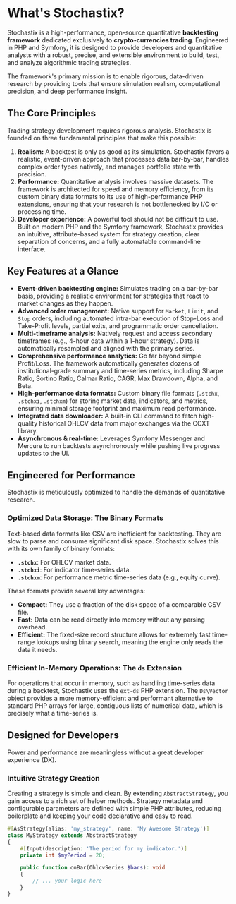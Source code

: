 # What's Stochastix?

Stochastix is a high-performance, open-source quantitative **backtesting framework** dedicated exclusively to **crypto-currencies trading**. Engineered in PHP and Symfony, it is designed to provide developers and quantitative analysts with a robust, precise, and extensible environment to build, test, and analyze algorithmic trading strategies.

The framework's primary mission is to enable rigorous, data-driven research by providing tools that ensure simulation realism, computational precision, and deep performance insight.

## The Core Principles

Trading strategy development requires rigorous analysis. Stochastix is founded on three fundamental principles that make this possible:

1.  **Realism:** A backtest is only as good as its simulation. Stochastix favors a realistic, event-driven approach that processes data bar-by-bar, handles complex order types natively, and manages portfolio state with precision.
2.  **Performance:** Quantitative analysis involves massive datasets. The framework is architected for speed and memory efficiency, from its custom binary data formats to its use of high-performance PHP extensions, ensuring that your research is not bottlenecked by I/O or processing time.
3.  **Developer experience:** A powerful tool should not be difficult to use. Built on modern PHP and the Symfony framework, Stochastix provides an intuitive, attribute-based system for strategy creation, clear separation of concerns, and a fully automatable command-line interface.

## Key Features at a Glance

  * **Event-driven backtesting engine:** Simulates trading on a bar-by-bar basis, providing a realistic environment for strategies that react to market changes as they happen.
  * **Advanced order management:** Native support for `Market`, `Limit`, and `Stop` orders, including automated intra-bar execution of Stop-Loss and Take-Profit levels, partial exits, and programmatic order cancellation.
  * **Multi-timeframe analysis:** Natively request and access secondary timeframes (e.g., 4-hour data within a 1-hour strategy). Data is automatically resampled and aligned with the primary series.
  * **Comprehensive performance analytics:** Go far beyond simple Profit/Loss. The framework automatically generates dozens of institutional-grade summary and time-series metrics, including Sharpe Ratio, Sortino Ratio, Calmar Ratio, CAGR, Max Drawdown, Alpha, and Beta.
  * **High-performance data formats:** Custom binary file formats (`.stchx`, `.stchxi`, `.stchxm`) for storing market data, indicators, and metrics, ensuring minimal storage footprint and maximum read performance.
  * **Integrated data downloader:** A built-in CLI command to fetch high-quality historical OHLCV data from major exchanges via the CCXT library.
  * **Asynchronous & real-time:** Leverages Symfony Messenger and Mercure to run backtests asynchronously while pushing live progress updates to the UI.

## Engineered for Performance

Stochastix is meticulously optimized to handle the demands of quantitative research.

### Optimized Data Storage: The Binary Formats

Text-based data formats like CSV are inefficient for backtesting. They are slow to parse and consume significant disk space. Stochastix solves this with its own family of binary formats:

  * **`.stchx`**: For OHLCV market data.
  * **`.stchxi`**: For indicator time-series data.
  * **`.stchxm`**: For performance metric time-series data (e.g., equity curve).

These formats provide several key advantages:

  * **Compact:** They use a fraction of the disk space of a comparable CSV file.
  * **Fast:** Data can be read directly into memory without any parsing overhead.
  * **Efficient:** The fixed-size record structure allows for extremely fast time-range lookups using binary search, meaning the engine only reads the data it needs.

### Efficient In-Memory Operations: The `ds` Extension

For operations that occur in memory, such as handling time-series data during a backtest, Stochastix uses the `ext-ds` PHP extension. The `Ds\Vector` object provides a more memory-efficient and performant alternative to standard PHP arrays for large, contiguous lists of numerical data, which is precisely what a time-series is.

## Designed for Developers

Power and performance are meaningless without a great developer experience (DX).

### Intuitive Strategy Creation

Creating a strategy is simple and clean. By extending `AbstractStrategy`, you gain access to a rich set of helper methods. Strategy metadata and configurable parameters are defined with simple PHP attributes, reducing boilerplate and keeping your code declarative and easy to read.

```php
#[AsStrategy(alias: 'my_strategy', name: 'My Awesome Strategy')]
class MyStrategy extends AbstractStrategy
{
    #[Input(description: 'The period for my indicator.')]
    private int $myPeriod = 20;

    public function onBar(OhlcvSeries $bars): void
    {
        // ... your logic here
    }
}
